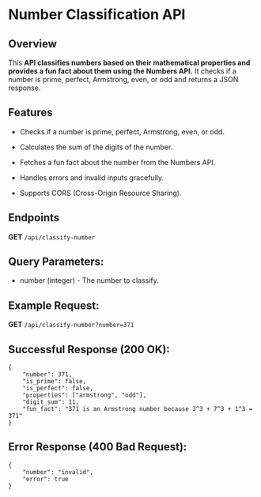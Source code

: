 # **Number Classification API**

## **Overview**

This **API classifies numbers based on their mathematical properties and provides a fun fact about them using the Numbers API.** It checks if a number is prime, perfect, Armstrong, even, or odd and returns a JSON response.

## **Features**

* Checks if a number is prime, perfect, Armstrong, even, or odd.

* Calculates the sum of the digits of the number.

* Fetches a fun fact about the number from the Numbers API.

* Handles errors and invalid inputs gracefully.

* Supports CORS (Cross-Origin Resource Sharing).

## **Endpoints**

**GET** `/api/classify-number`

## **Query Parameters:**

- number (integer) - The number to classify.

## **Example Request:**

**GET** `/api/classify-number?number=371`

## **Successful Response (200 OK):**

``` 
{
    "number": 371,
    "is_prime": false,
    "is_perfect": false,
    "properties": ["armstrong", "odd"],
    "digit_sum": 11,
    "fun_fact": "371 is an Armstrong number because 3^3 + 7^3 + 1^3 = 371"
}
```

## **Error Response (400 Bad Request):**

```
{
    "number": "invalid",
    "error": true
}
```